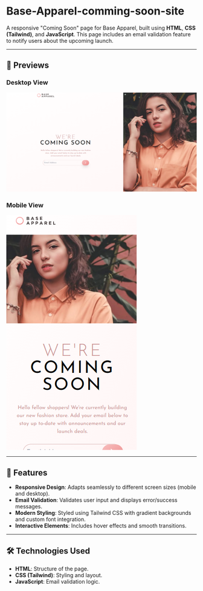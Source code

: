 # Base-Apparel-comming-soon-site
A responsive "Coming Soon" page for Base Apparel, built using **HTML**, **CSS (Tailwind)**, and **JavaScript**. This page includes an email validation feature to notify users about the upcoming launch.

---

## 📸 Previews

### Desktop View
![Desktop View](./Screenshot/desktop.png)  


### Mobile View
![Mobile View](./Screenshot/mobile.png)  


---

## 🌟 Features
- **Responsive Design**: Adapts seamlessly to different screen sizes (mobile and desktop).
- **Email Validation**: Validates user input and displays error/success messages.
- **Modern Styling**: Styled using Tailwind CSS with gradient backgrounds and custom font integration.
- **Interactive Elements**: Includes hover effects and smooth transitions.

---

## 🛠️ Technologies Used
- **HTML**: Structure of the page.
- **CSS (Tailwind)**: Styling and layout.
- **JavaScript**: Email validation logic.
